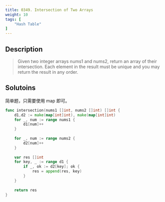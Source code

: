 ```yaml
---
title: 0349. Intersection of Two Arrays
weight: 10
tags: [
	"Hash Table"
]
---
```

## Description
> Given two integer arrays nums1 and nums2, return an array of their intersection. Each element in the result must be unique and you may return the result in any order.

## Solutoins
简单题，只需要使用 map 即可。
```go
func intersection(nums1 []int, nums2 []int) []int {
    d1,d2 := make(map[int]int), make(map[int]int)
    for _, num := range nums1 {
        d1[num]++
    }
    
    for _, num := range nums2 {
        d2[num]++
    }
    
    var res []int
    for key, _ := range d1 {
        if _, ok := d2[key]; ok {
            res = append(res, key)
        }
    }
    
    return res
}
```
